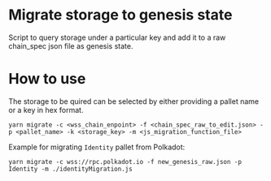 # Migrate storage to genesis state
Script to query storage under a particular key and add it to a raw chain_spec json file as genesis state.

# How to use
The storage to be quired can be selected by either providing a pallet name or a key in hex format.
```
yarn migrate -c <wss_chain_enpoint> -f <chain_spec_raw_to_edit.json> -p <pallet_name> -k <storage_key> -m <js_migration_function_file>
```

Example for migrating `Identity` pallet from Polkadot:
```
yarn migrate -c wss://rpc.polkadot.io -f new_genesis_raw.json -p Identity -m ./identityMigration.js
```
